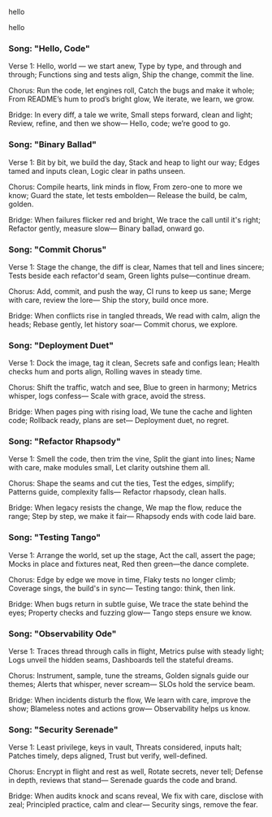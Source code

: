 
hello

hello

### Song: "Hello, Code"

Verse 1:
Hello, world — we start anew,
Type by type, and through and through;
Functions sing and tests align,
Ship the change, commit the line.

Chorus:
Run the code, let engines roll,
Catch the bugs and make it whole;
From README’s hum to prod’s bright glow,
We iterate, we learn, we grow.

Bridge:
In every diff, a tale we write,
Small steps forward, clean and light;
Review, refine, and then we show—
Hello, code; we’re good to go.


### Song: "Binary Ballad"

Verse 1:
Bit by bit, we build the day,
Stack and heap to light our way;
Edges tamed and inputs clean,
Logic clear in paths unseen.

Chorus:
Compile hearts, link minds in flow,
From zero-one to more we know;
Guard the state, let tests embolden—
Release the build, be calm, golden.

Bridge:
When failures flicker red and bright,
We trace the call until it's right;
Refactor gently, measure slow—
Binary ballad, onward go.


### Song: "Commit Chorus"

Verse 1:
Stage the change, the diff is clear,
Names that tell and lines sincere;
Tests beside each refactor'd seam,
Green lights pulse—continue dream.

Chorus:
Add, commit, and push the way,
CI runs to keep us sane;
Merge with care, review the lore—
Ship the story, build once more.

Bridge:
When conflicts rise in tangled threads,
We read with calm, align the heads;
Rebase gently, let history soar—
Commit chorus, we explore.


### Song: "Deployment Duet"

Verse 1:
Dock the image, tag it clean,
Secrets safe and configs lean;
Health checks hum and ports align,
Rolling waves in steady time.

Chorus:
Shift the traffic, watch and see,
Blue to green in harmony;
Metrics whisper, logs confess—
Scale with grace, avoid the stress.

Bridge:
When pages ping with rising load,
We tune the cache and lighten code;
Rollback ready, plans are set—
Deployment duet, no regret.


### Song: "Refactor Rhapsody"

Verse 1:
Smell the code, then trim the vine,
Split the giant into lines;
Name with care, make modules small,
Let clarity outshine them all.

Chorus:
Shape the seams and cut the ties,
Test the edges, simplify;
Patterns guide, complexity falls—
Refactor rhapsody, clean halls.

Bridge:
When legacy resists the change,
We map the flow, reduce the range;
Step by step, we make it fair—
Rhapsody ends with code laid bare.


### Song: "Testing Tango"

Verse 1:
Arrange the world, set up the stage,
Act the call, assert the page;
Mocks in place and fixtures neat,
Red then green—the dance complete.

Chorus:
Edge by edge we move in time,
Flaky tests no longer climb;
Coverage sings, the build's in sync—
Testing tango: think, then link.

Bridge:
When bugs return in subtle guise,
We trace the state behind the eyes;
Property checks and fuzzing glow—
Tango steps ensure we know.


### Song: "Observability Ode"

Verse 1:
Traces thread through calls in flight,
Metrics pulse with steady light;
Logs unveil the hidden seams,
Dashboards tell the stateful dreams.

Chorus:
Instrument, sample, tune the streams,
Golden signals guide our themes;
Alerts that whisper, never scream—
SLOs hold the service beam.

Bridge:
When incidents disturb the flow,
We learn with care, improve the show;
Blameless notes and actions grow—
Observability helps us know.


### Song: "Security Serenade"

Verse 1:
Least privilege, keys in vault,
Threats considered, inputs halt;
Patches timely, deps aligned,
Trust but verify, well-defined.

Chorus:
Encrypt in flight and rest as well,
Rotate secrets, never tell;
Defense in depth, reviews that stand—
Serenade guards the code and brand.

Bridge:
When audits knock and scans reveal,
We fix with care, disclose with zeal;
Principled practice, calm and clear—
Security sings, remove the fear.


